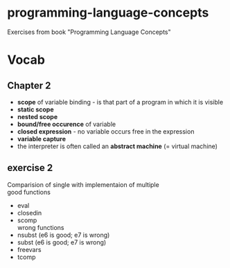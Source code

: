 # programming-language-concepts
Exercises from book "Programming Language Concepts"

# Vocab
## Chapter 2
* **scope** of variable binding - is that part of a program in which it is visible
* **static scope**
* **nested scope**
* **bound/free occurence** of variable
* **closed expression** - no variable occurs free in the expression
* **variable capture**
* the interpreter is often called an **abstract machine** (= virtual machine)

## exercise 2
Comparision of single with implementaion of multiple   
good functions
* eval
* closedin
* scomp  
wrong functions
* nsubst (e6 is good; e7 is wrong)
* subst  (e6 is good; e7 is wrong)
* freevars
* tcomp
